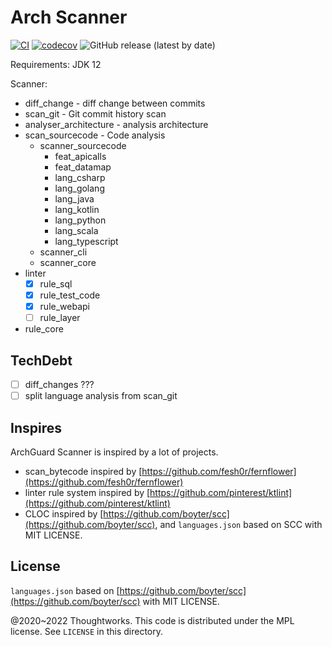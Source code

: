 # Arch Scanner

[![CI](https://github.com/archguard/scanner/actions/workflows/ci.yaml/badge.svg)](https://github.com/archguard/scanner/actions/workflows/ci.yaml)
[![codecov](https://codecov.io/gh/archguard/scanner/branch/master/graph/badge.svg?token=RSAOWTRFMT)](https://codecov.io/gh/archguard/scanner)
![GitHub release (latest by date)](https://img.shields.io/github/v/release/archguard/scanner)

Requirements: JDK 12

Scanner:

* diff_change - diff change between commits
* scan_git - Git commit history scan
* analyser_architecture - analysis architecture
* scan_sourcecode - Code analysis
  * scanner_sourcecode
       * feat_apicalls
       * feat_datamap
       * lang_csharp
       * lang_golang
       * lang_java
       * lang_kotlin
       * lang_python
       * lang_scala
       * lang_typescript
  * scanner_cli
  * scanner_core
* linter
  * [x] rule_sql
  * [x] rule_test_code
  * [x] rule_webapi
  * [ ] rule_layer
* rule_core

## TechDebt

- [ ] diff_changes ???
- [ ] split language analysis from scan_git

## Inspires

ArchGuard Scanner is inspired by a lot of projects.

- scan_bytecode inspired by [https://github.com/fesh0r/fernflower](https://github.com/fesh0r/fernflower)
- linter rule system inspired by [https://github.com/pinterest/ktlint](https://github.com/pinterest/ktlint)
- CLOC inspired by [https://github.com/boyter/scc](https://github.com/boyter/scc), and `languages.json` based on SCC with MIT LICENSE.

License
---

`languages.json` based on [https://github.com/boyter/scc](https://github.com/boyter/scc) with MIT LICENSE.

@2020~2022 Thoughtworks. This code is distributed under the MPL license. See `LICENSE` in this directory.

